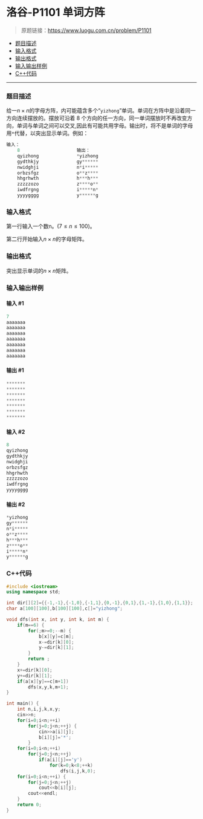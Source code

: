 # 洛谷-P1101 单词方阵

> 原题链接：https://www.luogu.com.cn/problem/P1101

- [题目描述](#题目描述)
- [输入格式](#输入格式)
- [输出格式](#输出格式)
- [输入输出样例](#输入输出样例)
- [C++代码](#C++代码)

---

### <a name="题目描述">题目描述</a>

给一$n \times n$的字母方阵，内可能蕴含多个“`yizhong`”单词。单词在方阵中是沿着同一方向连续摆放的。摆放可沿着 8 个方向的任一方向，同一单词摆放时不再改变方向，单词与单词之间可以交叉,因此有可能共用字母。输出时，将不是单词的字母用`*`代替，以突出显示单词。例如：

```cpp
输入：
    8                     输出：
    qyizhong              *yizhong
    gydthkjy              gy******
    nwidghji              n*i*****
    orbzsfgz              o**z****
    hhgrhwth              h***h***
    zzzzzozo              z****o**
    iwdfrgng              i*****n*
    yyyygggg              y******g
```

### <a name="输入格式">输入格式</a>

第一行输入一个数n。($7 \le n \le 100$)。

第二行开始输入$n \times n$的字母矩阵。

### <a name="输出格式">输出格式</a>

突出显示单词的$n \times n$矩阵。

### <a name="输入输出样例">输入输出样例</a>

#### 输入 #1

```c++
7
aaaaaaa
aaaaaaa
aaaaaaa
aaaaaaa
aaaaaaa
aaaaaaa
aaaaaaa
```

#### 输出 #1

```c++
*******
*******
*******
*******
*******
*******
*******
```

#### 输入 #2

```c++
8
qyizhong
gydthkjy
nwidghji
orbzsfgz
hhgrhwth
zzzzzozo
iwdfrgng
yyyygggg
```

#### 输出 #2

```c++
*yizhong
gy******
n*i*****
o**z****
h***h***
z****o**
i*****n*
y******g
```

### <a name="C++代码">C++代码</a>

```c++
#include <iostream>
using namespace std;

int dir[][2]={{-1,-1},{-1,0},{-1,1},{0,-1},{0,1},{1,-1},{1,0},{1,1}};
char a[100][100],b[100][100],c[]="yizhong";

void dfs(int x, int y, int k, int m) {
    if(m==6) {
        for(;m>=0;--m) {
            b[x][y]=c[m];
            x-=dir[k][0];
            y-=dir[k][1];
        }
        return ;
    }
    x+=dir[k][0];
    y+=dir[k][1];
    if(a[x][y]==c[m+1])
        dfs(x,y,k,m+1);
}

int main() {
    int n,i,j,k,x,y;
    cin>>n;
    for(i=0;i<n;++i)
        for(j=0;j<n;++j) {
            cin>>a[i][j];
            b[i][j]='*';
        }
    for(i=0;i<n;++i)
        for(j=0;j<n;++j)
            if(a[i][j]=='y')
                for(k=0;k<8;++k)
                    dfs(i,j,k,0);
    for(i=0;i<n;++i) {
        for(j=0;j<n;++j)
            cout<<b[i][j];
        cout<<endl;
    }
    return 0;
}
```
